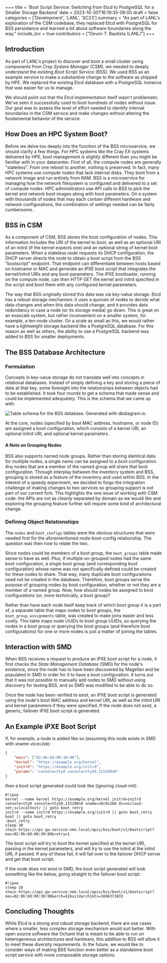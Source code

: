 +++
title = 'Boot Script Service: Switching from Etcd to PostgreSQL for a Smaller Storage Backend'
date = 2023-10-30T16:19:35-06:00
draft = false
categories = ['Development', 'LANL', 'SC23']
summary = "As part of LANL's exploration of the CSM codebase, they replaced Etcd with PostgreSQL for BSS persistence and learned a lot about software boundaries along the way."
include_toc = true
contributors = ["Devon T. Bautista (LANL)"]
+++

## Introduction

As part of LANL's project to discover and boot a small cluster using components
from _Cray System Manager_ (CSM), we needed to deeply understand the existing
_Boot Script Service_ (BSS). We used BSS as an example service to make a
substantive change to the software as shipped by HPE. We replaced the existing
Etcd database with a PostgreSQL instance that was easier for us to manage.

We should point out that the Etcd implementation itself wasn't problematic.
We've seen it successfully used to boot hundreds of nodes without issue. Our
goal was to assess the level of effort needed to identify internal boundaries in
the CSM service and make changes without altering the fundamental behavior of
the service.

## How Does an HPC System Boot?

Before we delve too deeply into the function of the BSS microservice, we should
clarify a few things. For HPC systems like the Cray EX systems delivered by HPE,
boot management is slightly different than you might be familiar with in your
datacenter. First of all, the compute nodes are generally "stateless". From one
reboot to another, nothing is preserved. In fact, many HPC systems use compute
nodes that lack internal disks. They boot from a network image and run entirely
from RAM. BSS is a microservice for managing how the network filesystem is
configured and delivered to a set of compute nodes. HPC administrators use API
calls to BSS to pick the kernel and network boot images along with boot
parameters. On a system with thousands of nodes that may each contain different
hardware and network configurations, the combination of settings needed can be
fairly cumbersome.

## BSS in CSM

As a component of CSM, BSS stores the boot configuration of nodes. This
information includes the URI of the kernel to boot, as well as an optional URI
of an initrd (if the kernel expects one) and an optional string of kernel boot
parameters. When a stateless node requests its DHCP configuration, the DHCP
server directs the node to obtain a boot script from the BSS "bootscript"
endpoint. That endpoint can differentiate between hosts based on hostname or MAC
and generate an iPXE boot script that integrates the kernel/initrd URIs and any
boot parameters. The iPXE bootloader, running on the compute node, can then HTTP
GET the kernel and initrd specified in the script and boot them with any
configured kernel parameters.

The way that BSS originally stored this data was via key-value storage. Etcd has
a robust storage mechanism: it uses a quorum of nodes to decide what data
changes and when this data should change, and it provides data redundancy in
case a node (or its storage media) go down. This is great on an exascale system,
but rather inconvenient on a smaller system, for example, a ten-node cluster. On
a scale as small as this, we would rather have a lightweight storage backend
like a PostgreSQL database. For this reason as well as others, the ability to
use a PostgreSQL backend was added to BSS for smaller deployments.

## The BSS Database Architecture

### Formulation

Concepts in key-value storage do not translate well into concepts in relational
databases. Instead of simply defining a key and storing a piece of data at that
key, some foresight into the relationships between objects had to be
established. It took four rounds to get a schema that made sense and could be
implemented adequately. This is the schema that we came up with:

![
Table schema for the BSS database. Generated with [dbdiagram.io](https://dbdiagram.io/).
](bssdb-schema.png)

At the core, nodes (specified by boot MAC address, hostname, or node ID) are
assigned a boot configuration, which consists of a kernel URI, an optional
initrd URI, and optional kernel parameters. 

#### A Note on Grouping Nodes

BSS also supports named node groups. Rather than storing identical data for
multiple nodes, a single name can be assigned to a boot configuration. Any nodes
that are a member of the named group will share that boot configuration. Through
interplay between the inventory system and BSS, grouping is stored as a feature
of the inventory and used within BSS. In the interest of a speedy experiment, we
decided to forgo the integration challenge of making changes to two services so
grouping support is not part of our current fork. This highlights the one issue
of working with CSM code: the APIs are not as cleanly separated by domain as we
would like and exploring the grouping feature further will require some kind of
architectural change.

### Defining Object Relationships

The `nodes` and `boot_configs` tables were the obvious structures that were
needed first for the aforementioned node-boot-config relationship. The question
was then how to relate the two.

Since nodes could be members of a boot group, the `boot_groups` table made sense
to have as well. Plus, if multiple un-grouped nodes had the same boot
configuration, a single boot group (and corresponding boot configuration) whose
name was not specifically defined could be created for these nodes to share.
That way, many duplicate boot configurations need not be created in the
database. Therefore, boot groups serve the purpose of grouping nodes by boot
configuration, whether or not they are a member of a named group. Now, how
should nodes be assigned to boot configurations (or, more technically, a boot
group)?

Rather than have each node itself keep track of which boot group it is a part
of, a separate table that maps nodes to boot groups, the
`boot_group_assignments` table, was created to make joins easier and less
costly. This table maps node UUIDs to boot group UUIDs, so querying the nodes in
a boot group or querying the boot groups (and therefore boot configurations) for
one or more nodes is just a matter of joining the tables.

## Interaction with SMD

When BSS receives a request to produce an iPXE boot script for a node, it first
checks the _State Management Database_ (SMD) for the node's existence, since the
node has to have been discovered by Magellan and be populated in SMD in order
for it to have a boot configuration. It turns out that it was not possible to
manually add nodes to SMD without using discovery for testing BSS, and so SMD
was modified to be able to do so.

Once the node has been verified to exist, an iPXE boot script is generated using
the node's boot MAC address and kernel URI, as well as the initrd URI and kernel
parameters if they were specified. If the node does not exist, a generic,
failover iPXE boot script is generated.

## An Example iPXE Boot Script

If, for example, a node is added like so (assuming this node exists in SMD with
xname `x0c0s1b0`):

```json
{
    "macs": ["02:0b:b8:00:30:00"],
    "kernel": "https://example.org/kernel",
    "initrd": "https://example.org/initrd",
    "params": "console=tty0 console=ttyS0,115200n8"
}
```

then a boot script generated could look like (ignoring cloud-init):

```ipxe
#!ipxe
kernel --name kernel https://example.org/kernel initrd=initrd console=tty0 console=ttyS0,115200n8 xname=x0c0s1b0 ds=nocloud-net;s=localhost/ || goto boot_retry                                               
initrd --name initrd https://example.org/initrd || goto boot_retry
boot || goto boot_retry
:boot_retry
sleep 30
chain https://api-gw-service-nmn.local/apis/bss/boot/v1/bootscript?mac=02:0b:b8:00:30:00&retry=1
```

The boot script will try to boot the kernel specified at the kernel URI, passing
in the kernel parameters, and will try to use the initrd at the initrd URI, if
passed. If any of these fail, it will fail over to the failover DHCP server and
get that boot script.

If the node does not exist in SMD, the boot script generated will look something
like the below, going straight to the failover boot script:

```ipxe
#!ipxe
sleep 10
chain https://api-gw-service-nmn.local/apis/bss/boot/v1/bootscript?mac=02:0b:b8:00:30:00&arch=${buildarch}&ts=1696373833 
```

## Concluding Thoughts

While Etcd is a strong and robust storage backend, there are use cases where a
smaller, less complex storage mechanism would suit better. With open source
software like Ochami that is meant to be able to run on heterogeneous
architectures and hardware, this addition to BSS will allow it to meet these
diversity requirements. In the future, we would like to consider ways of making
BSS function even better as a standalone boot script service with more
composable storage options.
